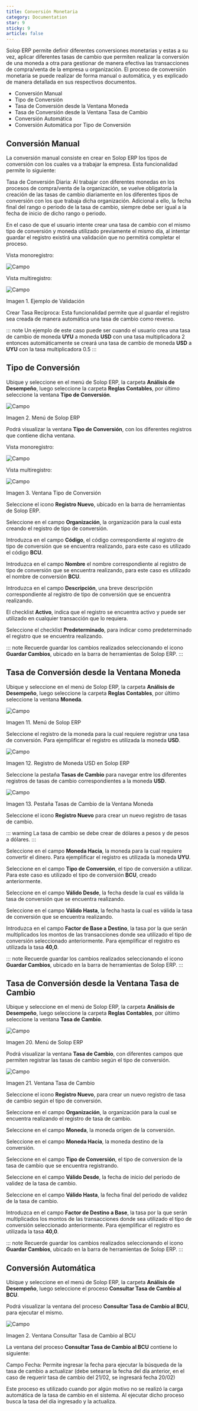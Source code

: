 ```yaml
---
title: Conversión Monetaria
category: Documentation
star: 9
sticky: 9
article: false
---
```


Solop ERP permite definir diferentes conversiones monetarias y estas a su vez, aplicar diferentes tasas de cambio que permiten realizar la conversión de una moneda a otra para gestionar de manera efectiva las transacciones de compra/venta de la empresa u organización. El proceso de conversión monetaria se puede realizar de forma manual o automática, y es explicado de manera detallada en sus respectivos documentos.

- Conversión Manual
- Tipo de Conversión
- Tasa de Conversión desde la Ventana Moneda
- Tasa de Conversión desde la Ventana Tasa de Cambio
- Conversión Automática
- Conversión Automática por Tipo de Conversión

## Conversión Manual

La conversión manual consiste en crear en Solop ERP los tipos de conversión con los cuales va a trabajar la empresa. Esta funcionalidad permite lo siguiente:

Tasa de Conversión Diaria: Al trabajar con diferentes monedas en los procesos de compra/venta de la organización, se vuelve obligatoría la creación de las tasas de cambio diariamente en los diferentes tipos de conversión con los que trabaja dicha organización. Adicional a ello, la fecha final del rango o periodo de la tasa de cambio, siempre debe ser igual a la fecha de inicio de dicho rango o periodo.

En el caso de que el usuario intente crear una tasa de cambio con el mismo tipo de conversión y moneda utilizado previamente el mismo día, al intentar guardar el registro existirá una validación que no permitirá completar el proceso.

Vista monoregistro:

![Campo](/assets/img/docs/accounting-management/acm-accounting-image997.png)

Vista multiregistro:

![Campo](/assets/img/docs/accounting-management/acm-accounting-image9970.png)

Imagen 1. Ejemplo de Validación

Crear Tasa Recíproca: Esta funcionalidad permite que al guardar el registro sea creada de manera automática una tasa de cambio como reverso.

::: note
Un ejemplo de este caso puede ser cuando el usuario crea una tasa de cambio de moneda **UYU** a moneda **USD** con una tasa multiplicadora 2 entonces automáticamente se creará una tasa de cambio de moneda **USD** a **UYU** con la tasa multiplicadora 0.5
:::

## Tipo de Conversión

Ubique y seleccione en el menú de Solop ERP, la carpeta **Análisis de Desempeño**, luego seleccione la carpeta **Reglas Contables**, por último seleccione la ventana **Tipo de Conversión**.

![Campo](/assets/img/docs/accounting-management/acm-accounting-image207.png)

Imagen 2. Menú de Solop ERP

Podrá visualizar la ventana **Tipo de Conversión**, con los diferentes registros que contiene dicha ventana.

Vista monoregistro:

![Campo](/assets/img/docs/accounting-management/acm-accounting-image208.png)

Vista multiregistro:

![Campo](/assets/img/docs/accounting-management/acm-accounting-image2008.png)

Imagen 3. Ventana Tipo de Conversión

Seleccione el icono **Registro Nuevo**, ubicado en la barra de herramientas de Solop ERP.

Seleccione en el campo **Organización**, la organización para la cual esta creando el registro de tipo de conversión.

Introduzca en el campo **Código**, el código correspondiente al registro de tipo de conversión que se encuentra realizando, para este caso es utilizado el código **BCU**.

Introduzca en el campo **Nombre** el nombre correspondiente al registro de tipo de conversión que se encuentra realizando, para este caso es utilizado el nombre de conversión **BCU**.

Introduzca en el campo **Descripción**, una breve descripción correspondiente al registro de tipo de conversión que se encuentra realizando.

El checklist **Activo**, indica que el registro se encuentra activo y puede ser utilizado en cualquier transacción que lo requiera.

Seleccione el checklist **Predeterminado**, para indicar como predeterminado el registro que se encuentra realizando.

::: note
Recuerde guardar los cambios realizados seleccionando el icono **Guardar Cambios**, ubicado en la barra de herramientas de Solop ERP.
:::

## Tasa de Conversión desde la Ventana Moneda

Ubique y seleccione en el menú de Solop ERP, la carpeta **Análisis de Desempeño**, luego seleccione la carpeta **Reglas Contables**, por último seleccione la ventana **Moneda**.

![Campo](/assets/img/docs/accounting-management/acm-accounting-image215.png)

Imagen 11. Menú de Solop ERP

Seleccione el registro de la moneda para la cual requiere registrar una tasa de conversión. Para ejemplificar el registro es utilizada la moneda **USD**.

![Campo](/assets/img/docs/accounting-management/acm-accounting-image216.png)

Imagen 12. Registro de Moneda USD en Solop ERP

Seleccione la pestaña **Tasas de Cambio** para navegar entre los diferentes registros de tasas de cambio correspondientes a la moneda **USD**.

![Campo](/assets/img/docs/accounting-management/acm-accounting-image217.png)

Imagen 13. Pestaña Tasas de Cambio de la Ventana Moneda

Seleccione el icono **Registro Nuevo** para crear un nuevo registro de tasas de cambio.

::: warning
La tasa de cambio se debe crear de dólares a pesos y de pesos a dólares.
:::

Seleccione en el campo **Moneda Hacia**, la moneda para la cual requiere convertir el dinero. Para ejemplificar el registro es utilizada la moneda **UYU**.

Seleccione en el campo **Tipo de Conversión**, el tipo de conversión a utilizar. Para este caso es utilizado el tipo de conversión **BCU**, creado anteriormente.

Seleccione en el campo **Válido Desde**, la fecha desde la cual es válida la tasa de conversión que se encuentra realizando.

Seleccione en el campo **Válido Hasta**, la fecha hasta la cual es válida la tasa de conversión que se encuentra realizando.

Introduzca en el campo **Factor de Base a Destino**, la tasa por la que serán multiplicados los montos de las transacciones donde sea utilizado el tipo de conversión seleccionado anteriormente. Para ejemplificar el registro es utilizada la tasa **40,0**.

::: note
Recuerde guardar los cambios realizados seleccionando el icono **Guardar Cambios**, ubicado en la barra de herramientas de Solop ERP.
:::

## Tasa de Conversión desde la Ventana Tasa de Cambio

Ubique y seleccione en el menú de Solop ERP, la carpeta **Análisis de Desempeño**, luego seleccione la carpeta **Reglas Contables**, por último seleccione la ventana **Tasa de Cambio**.

![Campo](/assets/img/docs/accounting-management/acm-accounting-image224.png)

Imagen 20. Menú de Solop ERP

Podrá visualizar la ventana **Tasa de Cambio**, con diferentes campos que permiten registrar las tasas de cambio según el tipo de conversión.

![Campo](/assets/img/docs/accounting-management/acm-accounting-image997.png)

Imagen 21. Ventana Tasa de Cambio

Seleccione el icono **Registro Nuevo**, para crear un nuevo registro de tasa de cambio según el tipo de conversión.

Seleccione en el campo **Organización**, la organización para la cual se encuentra realizando el registro de tasa de cambio.

Seleccione en el campo **Moneda**, la moneda origen de la conversión.

Seleccione en el campo **Moneda Hacia**, la moneda destino de la conversión.

Seleccione en el campo **Tipo de Conversión**, el tipo de conversion de la tasa de cambio que se encuentra registrando.

Seleccione en el campo **Válido Desde**, la fecha de inicio del periodo de validez de la tasa de cambio.

Seleccione en el campo **Válido Hasta**, la fecha final del periodo de validez de la tasa de cambio.

Introduzca en el campo **Factor de Destino a Base**, la tasa por la que serán multiplicados los montos de las transacciones donde sea utilizado el tipo de conversión seleccionado anteriormente. Para ejemplificar el registro es utilizada la tasa **40,0**.

::: note
Recuerde guardar los cambios realizados seleccionando el icono **Guardar Cambios**, ubicado en la barra de herramientas de Solop ERP.
:::

## Conversión Automática

Ubique y seleccione en el menú de Solop ERP, la carpeta **Análisis de Desempeño**, luego seleccione el proceso **Consultar Tasa de Cambio al BCU**.

Podrá visualizar la ventana del proceso **Consultar Tasa de Cambio al BCU**, para ejecutar el mismo.

![Campo](/assets/img/docs/accounting-management/acm-accounting-image234.png)

Imagen 2. Ventana Consultar Tasa de Cambio al BCU

La ventana del proceso **Consultar Tasa de Cambio al BCU** contiene lo siguiente:

Campo Fecha: Permite ingresar la fecha para ejecutar la búsqueda de la tasa de cambio a actualizar (debe setearse la fecha del día anterior, en el caso de requerir tasa de cambio del 21/02, se ingresará fecha 20/02)

Este proceso es utilizado cuando por algún motivo no se realizó la carga automática de la tasa de cambio en el sistema. Al ejecutar dicho proceso busca la tasa del día ingresado y la actualiza.